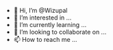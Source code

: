 - 👋 Hi, I’m @Wizupal
- 👀 I’m interested in ...
- 🌱 I’m currently learning ...
- 💞️ I’m looking to collaborate on ...
- 📫 How to reach me ...

<!---
Wizupal/Wizupal is a ✨ special ✨ repository because its `README.md` (this file) appears on your GitHub profile.
You can click the Preview link to take a look at your changes.
--->
